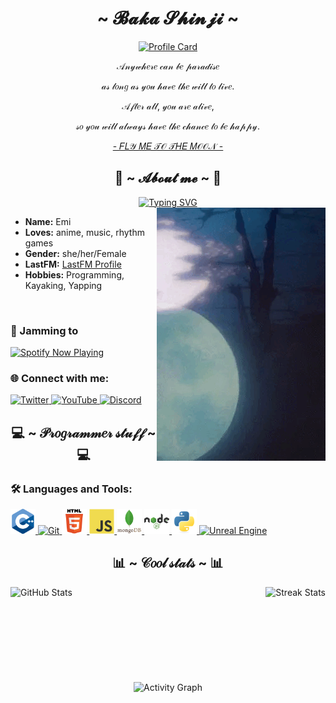 <h1 align="center">~ 𝓑𝓪𝓴𝓪 𝓢𝓱𝓲𝓷𝓳𝓲 ~</h1>

<div align="center">
  <a href="https://www.discord.com/users/486540939993546773">
    <img src="https://lanyard.kyrie25.me/api/486540939993546773?waveColor=FFCFE9&waveSpotifyColor=ffcfe9&gradient=FFCFE9-FF9AD0-FFCFE9&imgStyle=square" alt="Profile Card"/>
  </a>
  <br>
  <p>𝒜𝓃𝓎𝓌𝒽𝑒𝓇𝑒 𝒸𝒶𝓃 𝒷𝑒 𝓅𝒶𝓇𝒶𝒹𝒾𝓈𝑒</p>
  <p>𝒶𝓈 𝓁𝑜𝓃𝑔 𝒶𝓈 𝓎𝑜𝓊 𝒽𝒶𝓋𝑒 𝓉𝒽𝑒 𝓌𝒾𝓁𝓁 𝓉𝑜 𝓁𝒾𝓋𝑒.</p>
  <p>𝒜𝒻𝓉𝑒𝓇 𝒶𝓁𝓁, 𝓎𝑜𝓊 𝒶𝓇𝑒 𝒶𝓁𝒾𝓋𝑒,</p>
  <p>𝓈𝑜 𝓎𝑜𝓊 𝓌𝒾𝓁𝓁 𝒶𝓁𝓌𝒶𝓎𝓈 𝒽𝒶𝓋𝑒 𝓉𝒽𝑒 𝒸𝒽𝒶𝓃𝒸𝑒 𝓉𝑜 𝒷𝑒 𝒽𝒶𝓅𝓅𝓎.</p>
  <p><a href="https://www.youtube.com/watch?v=Ixi0sUpLVRc">- 𝐹𝐿𝒴 𝑀𝐸 𝒯𝒪 𝒯𝐻𝐸 𝑀𝒪𝒪𝒩 -</a></p>
</div>

<div align="center">
  <!-- Optionally add an additional image or leave it empty -->
</div>

<div>
  <h2 align="center"> 🦊 ~ 𝓐𝓫𝓸𝓾𝓽 𝓶𝓮 ~ 🦊 </h2>
  <div align="center">
  <a href="https://git.io/typing-svg">
    <img src="https://readme-typing-svg.herokuapp.com?font=comfortaa&color=FFCFE9&size=24&width=500&lines=Anime+Enthusiast;Game+Developer?;A+pretty+bored+person;Video+Gamer;Asuka+on+top!!;Software+Developer" alt="Typing SVG" />
  </a>
</div>
  <div align="center">
    <img src="https://github.com/uAreASimp/ProfileReadMe/blob/main/reiSpinFix.gif?raw=true" align="right" alt="Rei Spin">
  </div>
  <ul>
    <li><b>Name:</b> Emi</li>
    <li><b>Loves:</b> anime, music, rhythm games</li>
    <li><b>Gender:</b> she/her/Female</li>
    <li><b>LastFM:</b> <a href="https://www.last.fm/user/uAreASimq">LastFM Profile</a></li>
    <li><b>Hobbies:</b> Programming, Kayaking, Yapping</li>
  </ul>
  <br>
</div>




### 🎵 Jamming to
<a href="https://open.spotify.com/user/bxgmzn57hj59tdyyyr13hlrvk">
  <img src="https://spotify-github-profile.kittinanx.com/api/view?uid=bxgmzn57hj59tdyyyr13hlrvk&cover_image=true&theme=novatorem&show_offline=false&background_color=121212&interchange=false&bar_color=ffcfe9&bar_color_cover=false" alt="Spotify Now Playing" />
</a>




### 🌐 Connect with me:
<p align="left">
  <a href="https://twitter.com/uareasimp" target="blank">
    <img src="https://raw.githubusercontent.com/rahuldkjain/github-profile-readme-generator/master/src/images/icons/Social/twitter.svg" alt="Twitter" height="30" width="40" />
  </a>
  <a href="https://www.youtube.com/c/uareasimp" target="blank">
    <img src="https://raw.githubusercontent.com/rahuldkjain/github-profile-readme-generator/master/src/images/icons/Social/youtube.svg" alt="YouTube" height="30" width="40" />
  </a>
  <a href="https://www.discord.com/users/486540939993546773" target="blank">
    <img src="https://raw.githubusercontent.com/rahuldkjain/github-profile-readme-generator/master/src/images/icons/Social/discord.svg" alt="Discord" height="30" width="40" />
  </a>
</p>

<h2 align="center"> 💻 ~ 𝒫𝓇𝑜𝑔𝓇𝒶𝓂𝓂𝑒𝓇 𝓈𝓉𝓊𝒻𝒻 ~ 💻 </h2>

### 🛠 Languages and Tools:
<p align="left">
  <a href="https://www.w3schools.com/cpp/" target="_blank" rel="noreferrer">
    <img src="https://raw.githubusercontent.com/devicons/devicon/master/icons/cplusplus/cplusplus-original.svg" alt="C++" width="40" height="40" />
  </a>
  <a href="https://git-scm.com/" target="_blank" rel="noreferrer">
    <img src="https://www.vectorlogo.zone/logos/git-scm/git-scm-icon.svg" alt="Git" width="40" height="40" />
  </a>
  <a href="https://www.w3.org/html/" target="_blank" rel="noreferrer">
    <img src="https://raw.githubusercontent.com/devicons/devicon/master/icons/html5/html5-original-wordmark.svg" alt="HTML5" width="40" height="40" />
  </a>
  <a href="https://developer.mozilla.org/en-US/docs/Web/JavaScript" target="_blank" rel="noreferrer">
    <img src="https://raw.githubusercontent.com/devicons/devicon/master/icons/javascript/javascript-original.svg" alt="JavaScript" width="40" height="40" />
  </a>
  <a href="https://www.mongodb.com/" target="_blank" rel="noreferrer">
    <img src="https://raw.githubusercontent.com/devicons/devicon/master/icons/mongodb/mongodb-original-wordmark.svg" alt="MongoDB" width="40" height="40" />
  </a>
  <a href="https://nodejs.org" target="_blank" rel="noreferrer">
    <img src="https://raw.githubusercontent.com/devicons/devicon/master/icons/nodejs/nodejs-original-wordmark.svg" alt="Node.js" width="40" height="40" />
  </a>
  <a href="https://www.python.org" target="_blank" rel="noreferrer">
    <img src="https://raw.githubusercontent.com/devicons/devicon/master/icons/python/python-original.svg" alt="Python" width="40" height="40" />
  </a>
  <a href="https://unrealengine.com/" target="_blank" rel="noreferrer">
    <img src="https://raw.githubusercontent.com/kenangundogan/fontisto/036b7eca71aab1bef8e6a0518f7329f13ed62f6b/icons/svg/brand/unreal-engine.svg" alt="Unreal Engine" width="40" height="40" />
  </a>
</p>

<h2 align="center"> 📊 ~ 𝒞𝑜𝑜𝓁 𝓈𝓉𝒶𝓉𝓈 ~ 📊 </h2>
<div align="center">
  <img align="left" src="https://github-readme-stats.vercel.app/api?username=uareasimp&show_icons=true&locale=en&title_color=9e4c98&bg_color=ffcfe9&icon_color=9e4c98&text_color=9e4c98" alt="GitHub Stats" height="150" />

  <img align="right" src="https://github-readme-streak-stats.herokuapp.com/?user=uareasimp&stroke=9e4c98&background=ffcfe9&dates=9e4c98&sideNums=9e4c98&currStreakNum=9e4c98&currStreakLabel=9e4c98&sideLabels=9e4c98&ring=EB5454&fire=EB5454" alt="Streak Stats" height="150" />

  <br clear="both">
  <img align="center" src="https://github-readme-activity-graph.vercel.app/graph?username=uAreASimp&radius=16&theme=default&area=true&order=5" height="300" alt="Activity Graph" />
</div>

